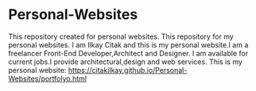 # Personal-Websites
This repository created for personal websites.
This repository for my personal websites.
I am Ilkay Citak and this is my personal website.I am a freelancer Front-End Developer,Architect and Designer.
I am available for current jobs.I provide architectural,design and web services.
This is my personal website:
https://citakilkay.github.io/Personal-Websites/portfolyo.html
